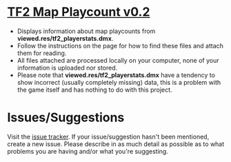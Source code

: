 # [TF2 Map Playcount v0.2](https://brokenphilip.github.io/TF2MapPlaycount/)
- Displays information about map playcounts from **viewed.res/tf2_playerstats.dmx**.
- Follow the instructions on the page for how to find these files and attach them for reading.
- All files attached are processed locally on your computer, none of your information is uploaded nor stored.
- Please note that **viewed.res/tf2_playerstats.dmx** have a tendency to show incorrect (usually completely missing) data, this is a problem with the game itself and has nothing to do with this project.

# Issues/Suggestions
Visit the [issue tracker](https://github.com/brokenphilip/TF2MapPlaycount/issues?q=). If your issue/suggestion hasn't been mentioned, create a new issue. Please describe in as much detail as possible as to what problems you are having and/or what you're suggesting.